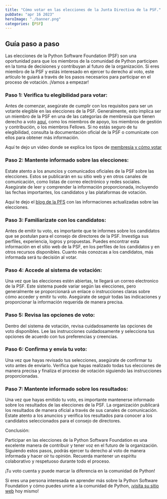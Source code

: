 ```yaml
---
title: "Cómo votar en las elecciones de la Junta Directiva de la PSF."
pubDate: "apr 16 2023"
heroImage: "./banner.png"
categories: [PSF]
---
```


## Guía paso a paso

Las elecciones de la Python Software Foundation (PSF) son una oportunidad para
que los miembros de la comunidad de Python participen en la toma de decisiones y
contribuyan al futuro de la organización. Si eres miembro de la PSF y estás
interesado en ejercer tu derecho al voto, este artículo te guiará a través de
los pasos necesarios para participar en el proceso de votación. ¡Vamos a
empezar!

### Paso 1: Verifica tu elegibilidad para votar:

Antes de comenzar, asegúrate de cumplir con los requisitos para ser un votante
elegible en las elecciones de la PSF. Generalmente, esto implica ser un miembro
de la PSF en una de las categorías de membresía que tienen derecho a voto
[<u>aquí</u>](https://dennyperez.dev/blog/membresias-de-psf/), como los miembros
de apoyo, los miembros de gestión y contribución, o los miembros Fellows. Si no
estás seguro de tu elegibilidad, consulta la documentación oficial de la PSF o
comunícate con ellos para obtener más información.

Aquí te dejo un video donde se explica los tipos de
[<u>membresía y cómo votar</u>](https://youtu.be/t4Km71HR2MQ)

### Paso 2: Mantente informado sobre las elecciones:

Estate atento a los anuncios y comunicados oficiales de la PSF sobre las
elecciones. Estos se publicarán en su sitio web y en otros canales de
comunicación, como listas de correo electrónico y redes sociales. Asegúrate de
leer y comprender la información proporcionada, incluyendo las fechas
importantes, los candidatos y las plataformas de votación.

Aquí te dejo el
[<u>blog de la PFS</u>](https://discuss.python.org/t/psf-board-election-dates-for-2023/26699)
con las informaciones actualizadas sobre las elecciones.

### Paso 3: Familiarízate con los candidatos:

Antes de emitir tu voto, es importante que te informes sobre los candidatos que
se postulan para el consejo de directores de la PSF. Investiga sus perfiles,
experiencia, logros y propuestas. Puedes encontrar esta información en el sitio
web de la PSF, en los perfiles de los candidatos y en otros recursos
disponibles. Cuanto más conozcas a los candidatos, más informada será tu
decisión al votar.

### Paso 4: Accede al sistema de votación:

Una vez que las elecciones estén abiertas, te llegará un correo electronico de
la PSF. Este sistema puede variar según las elecciones, pero generalmente se
proporcionará un enlace o instrucciones claras sobre cómo acceder y emitir tu
voto. Asegúrate de seguir todas las indicaciones y proporcionar la información
requerida de manera precisa.

### Paso 5: Revisa las opciones de voto:

Dentro del sistema de votación, revisa cuidadosamente las opciones de voto
disponibles. Lee las instrucciones cuidadosamente y selecciona tus opciones de
acuerdo con tus preferencias y creencias.

### Paso 6: Confirma y envía tu voto:

Una vez que hayas revisado tus selecciones, asegúrate de confirmar tu voto antes
de enviarlo. Verifica que hayas realizado todas tus elecciones de manera precisa
y finaliza el proceso de votación siguiendo las instrucciones proporcionadas.

### Paso 7: Mantente informado sobre los resultados:

Una vez que hayas emitido tu voto, es importante mantenerse informado sobre los
resultados de las elecciones de la PSF. La organización publicará los resultados
de manera oficial a través de sus canales de comunicación. Estate atento a los
anuncios y verifica los resultados para conocer a los candidatos seleccionados
para el consejo de directores.

Conclusión:

Participar en las elecciones de la Python Software Foundation es una excelente
manera de contribuir y tener voz en el futuro de la organización. Siguiendo
estos pasos, podrás ejercer tu derecho al voto de manera informada y hacer oír
tu opinión. Recuerda mantener un espíritu colaborativo y respetuoso durante todo
el proceso.

¡Tu voto cuenta y puede marcar la diferencia en la comunidad de Python!

Si eres una persona interesada en aprender más sobre la Python Software
Foundation y cómo puedes unirte a la comunidad de Python,
¡[<u>visita su sitio web</u>](https://www.python.org/psf/about/) hoy mismo!
